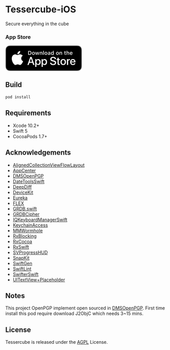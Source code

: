 # Tessercube-iOS
Secure everything in the cube

### App Store
[<img src="./Press/App Store Badge Localized/Download_on_App_Store/Black_lockup/SVG/Download_on_the_App_Store_Badge_US-UK_RGB_blk_092917.svg" alt="detail" align=center />](https://itunes.apple.com/us/app/tessercube/id1455448718)

## Build
```sh
pod install
```

## Requirements
- Xcode 10.2+
- Swift 5
- CocoaPods 1.7+

## Acknowledgements
- [AlignedCollectionViewFlowLayout](https://github.com/mischa-hildebrand/AlignedCollectionViewFlowLayout)
- [AppCenter](https://github.com/microsoft/appcenter-sdk-apple)
- [DMSOpenPGP](https://github.com/DimensionDev/DMSOpenPGP)
- [DateToolsSwift](https://github.com/MatthewYork/DateTools)
- [DeepDiff](https://github.com/onmyway133/DeepDiff)
- [DeviceKit](https://github.com/devicekit/DeviceKit)
- [Eureka](https://github.com/xmartlabs/Eureka)
- [FLEX](https://github.com/Flipboard/FLEX)
- [GRDB.swift](https://github.com/groue/GRDB.swift)
- [GRDBCipher](https://github.com/groue/GRDB.swift)
- [IQKeyboardManagerSwift](https://github.com/acegg/IQKeyboardManagerSwift)
- [KeychainAccess](https://github.com/kishikawakatsumi/KeychainAccess)
- [MMWormhole](https://github.com/mutualmobile/MMWormhole)
- [RxBlocking](https://github.com/ReactiveX/RxSwift)
- [RxCocoa](https://github.com/ReactiveX/RxSwift)
- [RxSwift](https://github.com/ReactiveX/RxSwift)
- [SVProgressHUD](https://github.com/SVProgressHUD/SVProgressHUD)
- [SnapKit](https://github.com/SnapKit/SnapKit)
- [SwiftGen](https://github.com/SwiftGen/SwiftGen)
- [SwiftLint](https://github.com/realm/SwiftLint)
- [SwifterSwift](https://github.com/SwifterSwift/SwifterSwift)
- [UITextView+Placeholder](https://github.com/devxoul/UITextView-Placeholder)

## Notes
This project OpenPGP implement open sourced in [DMSOpenPGP](https://github.com/DimensionDev/DMSOpenPGP). First time install this pod require download J2ObjC which needs 3~15 mins.

## License
Tessercube is released under the [AGPL](./LICENSE) License.


